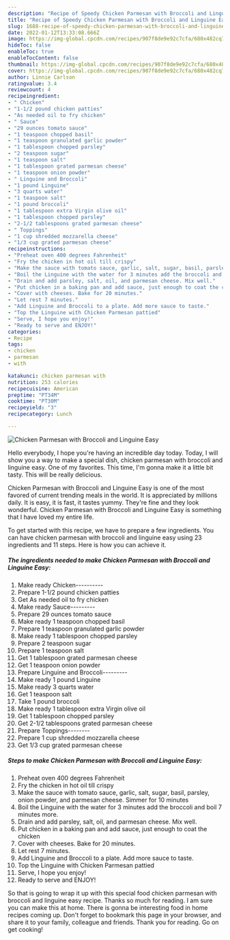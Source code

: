 ```yaml
---
description: "Recipe of Speedy Chicken Parmesan with Broccoli and Linguine Easy"
title: "Recipe of Speedy Chicken Parmesan with Broccoli and Linguine Easy"
slug: 1688-recipe-of-speedy-chicken-parmesan-with-broccoli-and-linguine-easy
date: 2022-01-12T13:33:08.666Z
image: https://img-global.cpcdn.com/recipes/907f8de9e92c7cfa/680x482cq70/chicken-parmesan-with-broccoli-and-linguine-easy-recipe-main-photo.jpg
hideToc: false
enableToc: true
enableTocContent: false
thumbnail: https://img-global.cpcdn.com/recipes/907f8de9e92c7cfa/680x482cq70/chicken-parmesan-with-broccoli-and-linguine-easy-recipe-main-photo.jpg
cover: https://img-global.cpcdn.com/recipes/907f8de9e92c7cfa/680x482cq70/chicken-parmesan-with-broccoli-and-linguine-easy-recipe-main-photo.jpg
author: Linnie Carlson
ratingvalue: 3.4
reviewcount: 4
recipeingredient:
- " Chicken"
- "1-1/2 pound chicken patties"
- "As needed oil to fry chicken"
- " Sauce"
- "29 ounces tomato sauce"
- "1 teaspoon chopped basil"
- "1 teaspoon granulated garlic powder"
- "1 tablespoon chopped parsley"
- "2 teaspoon sugar"
- "1 teaspoon salt"
- "1 tablespoon grated parmesan cheese"
- "1 teaspoon onion powder"
- " Linguine and Broccoli"
- "1 pound Linguine"
- "3 quarts water"
- "1 teaspoon salt"
- "1 pound broccoli"
- "1 tablespoon extra Virgin olive oil"
- "1 tablespoon chopped parsley"
- "2-1/2 tablespoons grated parmesan cheese"
- " Toppings"
- "1 cup shredded mozzarella cheese"
- "1/3 cup grated parmesan cheese"
recipeinstructions:
- "Preheat oven 400 degrees Fahrenheit"
- "Fry the chicken in hot oil till crispy"
- "Make the sauce with tomato sauce, garlic, salt, sugar, basil, parsley, onion powder, and parmesan cheese. Simmer for 10 minutes"
- "Boil the Linguine with the water for 3 minutes add the broccoli and boil 7 minutes more."
- "Drain and add parsley, salt, oil, and parmesan cheese. Mix well."
- "Put chicken in a baking pan and add sauce, just enough to coat the chicken"
- "Cover with cheeses. Bake for 20 minutes."
- "Let rest 7 minutes."
- "Add Linguine and Broccoli to a plate. Add more sauce to taste."
- "Top the Linguine with Chicken Parmesan pattied"
- "Serve, I hope you enjoy!"
- "Ready to serve and ENJOY!"
categories:
- Recipe
tags:
- chicken
- parmesan
- with

katakunci: chicken parmesan with 
nutrition: 253 calories
recipecuisine: American
preptime: "PT34M"
cooktime: "PT30M"
recipeyield: "3"
recipecategory: Lunch

---
```



![Chicken Parmesan with Broccoli and Linguine Easy](https://img-global.cpcdn.com/recipes/907f8de9e92c7cfa/680x482cq70/chicken-parmesan-with-broccoli-and-linguine-easy-recipe-main-photo.jpg)

Hello everybody, I hope you're having an incredible day today. Today, I will show you a way to make a special dish, chicken parmesan with broccoli and linguine easy. One of my favorites. This time, I'm gonna make it a little bit tasty. This will be really delicious.



Chicken Parmesan with Broccoli and Linguine Easy is one of the most favored of current trending meals in the world. It is appreciated by millions daily. It is easy, it is fast, it tastes yummy. They're fine and they look wonderful. Chicken Parmesan with Broccoli and Linguine Easy is something that I have loved my entire life.


To get started with this recipe, we have to prepare a few ingredients. You can have chicken parmesan with broccoli and linguine easy using 23 ingredients and 11 steps. Here is how you can achieve it.

<!--inarticleads1-->

##### The ingredients needed to make Chicken Parmesan with Broccoli and Linguine Easy:

1. Make ready  Chicken----------
1. Prepare 1-1/2 pound chicken patties
1. Get As needed oil to fry chicken
1. Make ready  Sauce---------
1. Prepare 29 ounces tomato sauce
1. Make ready 1 teaspoon chopped basil
1. Prepare 1 teaspoon granulated garlic powder
1. Make ready 1 tablespoon chopped parsley
1. Prepare 2 teaspoon sugar
1. Prepare 1 teaspoon salt
1. Get 1 tablespoon grated parmesan cheese
1. Get 1 teaspoon onion powder
1. Prepare  Linguine and Broccoli---------
1. Make ready 1 pound Linguine
1. Make ready 3 quarts water
1. Get 1 teaspoon salt
1. Take 1 pound broccoli
1. Make ready 1 tablespoon extra Virgin olive oil
1. Get 1 tablespoon chopped parsley
1. Get 2-1/2 tablespoons grated parmesan cheese
1. Prepare  Toppings--------
1. Prepare 1 cup shredded mozzarella cheese
1. Get 1/3 cup grated parmesan cheese




<!--inarticleads2-->

##### Steps to make Chicken Parmesan with Broccoli and Linguine Easy:

1. Preheat oven 400 degrees Fahrenheit
1. Fry the chicken in hot oil till crispy
1. Make the sauce with tomato sauce, garlic, salt, sugar, basil, parsley, onion powder, and parmesan cheese. Simmer for 10 minutes
1. Boil the Linguine with the water for 3 minutes add the broccoli and boil 7 minutes more.
1. Drain and add parsley, salt, oil, and parmesan cheese. Mix well.
1. Put chicken in a baking pan and add sauce, just enough to coat the chicken
1. Cover with cheeses. Bake for 20 minutes.
1. Let rest 7 minutes.
1. Add Linguine and Broccoli to a plate. Add more sauce to taste.
1. Top the Linguine with Chicken Parmesan pattied
1. Serve, I hope you enjoy!
1. Ready to serve and ENJOY!



So that is going to wrap it up with this special food chicken parmesan with broccoli and linguine easy recipe. Thanks so much for reading. I am sure you can make this at home. There is gonna be interesting food in home recipes coming up. Don't forget to bookmark this page in your browser, and share it to your family, colleague and friends. Thank you for reading. Go on get cooking!
